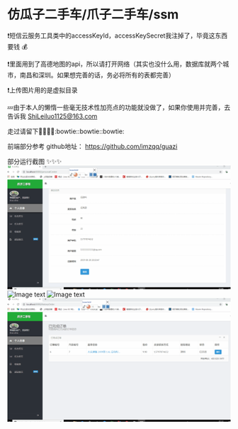 # 仿瓜子二手车/爪子二手车/ssm

:exclamation:短信云服务工具类中的accessKeyId，accessKeySecret我注掉了，毕竟这东西要钱 :moneybag:

:exclamation:里面用到了高德地图的api，所以请打开网络（其实也没什么用，数据库就两个城市，南昌和深圳。如果想完善的话，务必将所有的表都完善）

:exclamation:上传图片用的是虚拟目录


:zzz:由于本人的懒惰一些毫无技术性加亮点的功能就没做了，如果你使用并完善，去告诉我 ShiLeiluo1125@163.com


走过请留下:star2::star2::star2::star2::bowtie::bowtie::bowtie:

前端部分参考  github地址： https://github.com/imzqq/guazi

部分运行截图
:sparkles::sparkles::sparkles:
![Image text](https://github.com/ShiLeiluo/guazi-zhuazi-ssm/blob/master/gif/guazi_buy.gif)
![Image text](https://github.com/ShiLeiluo/guazi-zhuazi-ssm/blob/master/gif/guazi_login.gif)
![Image text](https://github.com/ShiLeiluo/guazi-zhuazi-ssm/blob/master/gif/guazi_sell.gif)
![Image text](https://github.com/ShiLeiluo/guazi-zhuazi-ssm/blob/master/gif/guazi_seller.gif)
